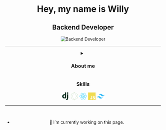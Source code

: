 <link rel="stylesheet" href="style.css">
<div align="center">
<h1> Hey, my name is Willy</h1>

 <h2>Backend Developer</h2>

![Backend Developer](https://arturssmirnovs.github.io/github-profile-readme-generator/images/banner.png)

<hr>

<details>
 <summary>
 <h3>About me</h3>
 </summary>
 
Willy, 27 </br>
made in <img src="https://github.com/Horizont2wb/Horizont2wb/blob/main/venezuela%20flag.svg" alt="Venezuela Flag" width="15" height="15" title="Venezuela"> </br>
compiled in <img src="https://github.com/Horizont2wb/Horizont2wb/blob/main/de.svg" alt="Germany Flag" width="15" height="15" title="Germany"> </br>
distributed <img src="https://github.com/Horizont2wb/Horizont2wb/blob/main/eu.svg" alt="European Flag" width="15" height="15" title="Europe">  </br>
<img src="https://github.com/Horizont2wb/Horizont2wb/blob/main/love.svg" alt="Love Icon" width="15" height="15" title="love"> Chess!


</br>
</details>

<h3>Skills</h3>
<div class="container">
  <img src="https://github.com/Horizont2wb/Horizont2wb/blob/main/django-plain.svg" alt="Django-icon" width="25" height="25" title="Django">
  <img src="https://github.com/Horizont2wb/Horizont2wb/blob/main/nodejs-line.svg " alt="Node-icon" width="25" height="25" title="NodeJS">
  <img src="https://github.com/Horizont2wb/Horizont2wb/blob/main/react-original.svg" alt="React-icon"width="25" height="25" title="React">
  <img src="https://github.com/Horizont2wb/Horizont2wb/blob/main/javascript-plain.svg" alt="JS-icon" width="25" height="25" title="Javascript">
  <img src="https://github.com/Horizont2wb/Horizont2wb/blob/main/tailwindcss-original.svg" alt="Tailwind-icon" width="25" height="25" title="TailwindCSS">
</div>
<hr>
 </br>


- 🔭 I’m currently working on this page. 

</div>

